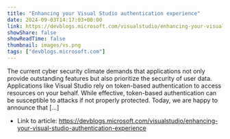 ```yaml
---
title: "Enhancing your Visual Studio authentication experience"
date: 2024-09-03T14:17:03+00:00
link: https://devblogs.microsoft.com/visualstudio/enhancing-your-visual-studio-authentication-experience
showShare: false
showReadTime: false
thumbnail: images/vs.png
tags: ["devblogs.microsoft.com"]
---
```

The current cyber security climate demands that applications not only provide outstanding features but also prioritize the security of user data. Applications like Visual Studio rely on token-based authentication to access resources on your behalf. While effective, token-based authentication can be susceptible to attacks if not properly protected. Today, we are happy to announce that […]

- Link to article: https://devblogs.microsoft.com/visualstudio/enhancing-your-visual-studio-authentication-experience